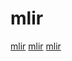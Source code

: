 # mlir

[mlir](https://github.com/alibaba/BladeDISC)
[mlir](https://github.com/llvm/circt)
[mlir](https://github.com/llvm/torch-mlir)
